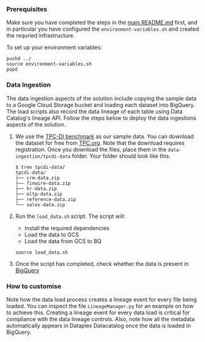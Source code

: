### Prerequisites
Make sure you have completed the steps in the [main README.md](../README.md) first,
and in particular you have configured the `environment-variables.sh` and 
created the requried infrastructure. 

To set up your environment variables:
```
pushd ../
source environment-variables.sh 
popd
```

### Data Ingestion 

The data ingestion aspects of the solution include copying the sample data to a 
Google Cloud Storage bucket and loading each dataset into BigQuery. 
The load scripts also record the data lineage of each table using Data Catalog's lineage API. 
Follow the steps below to deploy the data ingestions aspects of the solution.    

1. We use the [TPC-DI benchmark](https://www.tpc.org/tpcdi/default5.asp) as our sample data. 
You can download the dataset for free from [TPC.org](https://tpc.org/). Note that the download requires registration. 
Once you download the files, place them in the `data-ingestion/tpcdi-data` folder.
Your folder should look like this.
    ```
    $ tree tpcdi-data/
    tpcdi-data/
    ├── crm-data.zip
    ├── finwire-data.zip
    ├── hr-data.zip
    ├── oltp-data.zip
    ├── reference-data.zip
    └── sales-data.zip

    ```
1. Run the `load_data.sh` script.
 The script will:
    * Install the required dependencies
    * Load the data to GCS
    * Load the data from GCS to BQ

    ```
    source load_data.sh
    ```

1. Once the script has completed, check whether the data is present in [BigQuery](https://pantheon.corp.google.com/bigquery)

### How to customise
Note how the data load process creates a lineage event for every file being loaded.
You can inspect the file `LineageManager.py` for an example on how to achieve this.
Creating a lineage event for every data load is critical for compliance with the data lineage controls.
Also, note how all the metadata automatically appears in Dataplex Datacatalog once the data is loaded in BigQuery.
